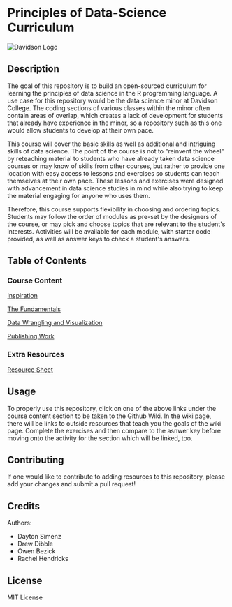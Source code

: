 # Principles of Data-Science Curriculum
![Davidson Logo](https://offices.davidson.edu/communications/marketing-toolbox/logos/black-ltr-red-bar-white-di/black-letters-red-bar-white-diamond_cmyk.png)
## Description
The goal of this repository is to build an open-sourced curriculum for learning the principles of data science in the R programming language. A use case for this repository would be the data science minor at Davidson College. The coding sections of various classes within the minor often contain areas of overlap, which creates a lack of development for students that already have experience in the minor, so a repository such as this one would allow students to develop at their own pace.  

This course will cover the basic skills as well as additional and intriguing skills of data science. The point of the course is not to "reinvent the wheel" by reteaching material to students who have already taken data science courses or may know of skills from other courses, but rather to provide one location with easy access to lessons and exercises so students can teach themselves at their own pace. These lessons and exercises were designed with advancement in data science studies in mind while also trying to keep the material engaging for anyone who uses them.

Therefore, this course supports flexibility in choosing and ordering topics. Students may follow the order of modules as pre-set by the designers of the course, or may pick and choose topics that are relevant to the student's interests. Activities will be available for each module, with starter code provided, as well as answer keys to check a student's answers.

## Table of Contents 
### Course Content
[Inspiration](https://github.com/owbezick/Standardized-Data-Science-Curriculum/wiki/Module-0:-Inspiration)

[The Fundamentals](https://github.com/owbezick/Standardized-Data-Science-Curriculum/wiki/The-Fundamentals)

[Data Wrangling and Visualization](https://github.com/owbezick/Standardized-Data-Science-Curriculum/wiki/Module-2:-Data-Wrangling-and-Visualization)

[Publishing Work](https://github.com/owbezick/Standardized-Data-Science-Curriculum/wiki/Publishing-Work)

### Extra Resources
[Resource Sheet](https://github.com/owbezick/Standardized-Data-Science-Curriculum/wiki/Resources)

## Usage
To properly use this repository, click on one of the above links under the course content section to be taken to the Github Wiki. In the wiki page, there will be links to outside resources that teach you the goals of the wiki page. Complete the exercises and then compare to the asnwer key before moving onto the activity for the section which will be linked, too. 

## Contributing
If one would like to contribute to adding resources to this repository, please add your changes and submit a pull request!

## Credits
Authors:
* Dayton Simenz
* Drew Dibble
* Owen Bezick
* Rachel Hendricks
 
## License
MIT License
